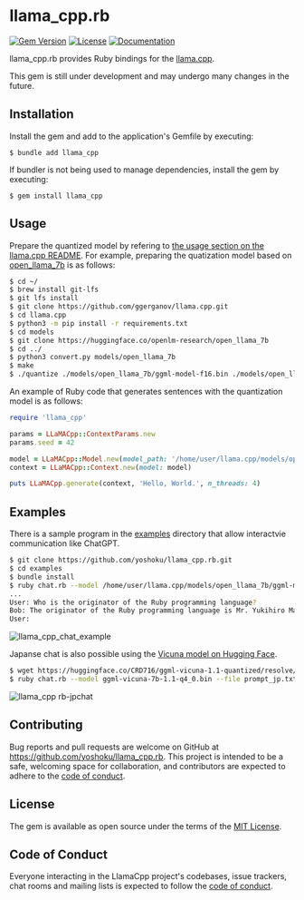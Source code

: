 # llama_cpp.rb

[![Gem Version](https://badge.fury.io/rb/llama_cpp.svg)](https://badge.fury.io/rb/llama_cpp)
[![License](https://img.shields.io/badge/License-MIT-yellowgreen.svg)](https://github.com/yoshoku/llama_cpp.rb/blob/main/LICENSE.txt)
[![Documentation](https://img.shields.io/badge/api-reference-blue.svg)](https://yoshoku.github.io/llama_cpp.rb/doc/)

llama_cpp.rb provides Ruby bindings for the [llama.cpp](https://github.com/ggerganov/llama.cpp).

This gem is still under development and may undergo many changes in the future.

## Installation

Install the gem and add to the application's Gemfile by executing:

    $ bundle add llama_cpp

If bundler is not being used to manage dependencies, install the gem by executing:

    $ gem install llama_cpp

## Usage

Prepare the quantized model by refering to [the usage section on the llama.cpp README](https://github.com/ggerganov/llama.cpp#usage).
For example, preparing the quatization model based on [open_llama_7b](https://huggingface.co/openlm-research/open_llama_7b) is as follows:

```sh
$ cd ~/
$ brew install git-lfs
$ git lfs install
$ git clone https://github.com/ggerganov/llama.cpp.git
$ cd llama.cpp
$ python3 -m pip install -r requirements.txt
$ cd models
$ git clone https://huggingface.co/openlm-research/open_llama_7b
$ cd ../
$ python3 convert.py models/open_llama_7b
$ make
$ ./quantize ./models/open_llama_7b/ggml-model-f16.bin ./models/open_llama_7b/ggml-model-q4_0.bin q4_0
```

An example of Ruby code that generates sentences with the quantization model is as follows:

```ruby
require 'llama_cpp'

params = LLaMACpp::ContextParams.new
params.seed = 42

model = LLaMACpp::Model.new(model_path: '/home/user/llama.cpp/models/open_llama_7b/ggml-model-q4_0.bin', params: params)
context = LLaMACpp::Context.new(model: model)

puts LLaMACpp.generate(context, 'Hello, World.', n_threads: 4)
```

## Examples
There is a sample program in the [examples](https://github.com/yoshoku/llama_cpp.rb/tree/main/examples) directory that allow interactvie communication like ChatGPT.

```sh
$ git clone https://github.com/yoshoku/llama_cpp.rb.git
$ cd examples
$ bundle install
$ ruby chat.rb --model /home/user/llama.cpp/models/open_llama_7b/ggml-model-q4_0.bin --seed 2023
...
User: Who is the originator of the Ruby programming language?
Bob: The originator of the Ruby programming language is Mr. Yukihiro Matsumoto.
User:
```

![llama_cpp_chat_example](https://github.com/yoshoku/llama_cpp.rb/assets/5562409/374ae3d8-63a6-498f-ae6e-5552b464bdda)

Japanse chat is also possible using the [Vicuna model on Hugging Face](https://huggingface.co/CRD716/ggml-vicuna-1.1-quantized).

```sh
$ wget https://huggingface.co/CRD716/ggml-vicuna-1.1-quantized/resolve/main/ggml-vicuna-7b-1.1-q4_0.bin
$ ruby chat.rb --model ggml-vicuna-7b-1.1-q4_0.bin --file prompt_jp.txt
```

![llama_cpp rb-jpchat](https://github.com/yoshoku/llama_cpp.rb/assets/5562409/526ff18c-2bb2-4b06-8933-f72960024033)

## Contributing

Bug reports and pull requests are welcome on GitHub at https://github.com/yoshoku/llama_cpp.rb.
This project is intended to be a safe, welcoming space for collaboration,
and contributors are expected to adhere to the [code of conduct](https://github.com/yohsoku/llama_cpp.rb/blob/main/CODE_OF_CONDUCT.md).

## License

The gem is available as open source under the terms of the [MIT License](https://opensource.org/licenses/MIT).

## Code of Conduct

Everyone interacting in the LlamaCpp project's codebases, issue trackers,
chat rooms and mailing lists is expected to follow the [code of conduct](https://github.com/yoshoku/llama_cpp.rb/blob/main/CODE_OF_CONDUCT.md).
